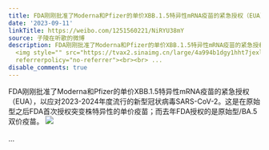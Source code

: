 ```yaml
---
title: FDA刚刚批准了Moderna和Pfizer的单价XBB.1.5特异性mRNA疫苗的紧急授权（EUA），以应对2023-2024年度流行的新型冠状病毒SARS-CoV-2。这是在原始型之后FDA首次授权...
date: '2023-09-11'
linkTitle: https://weibo.com/1251560221/NiRYU38mY
source: 子陵在听歌的微博
description: FDA刚刚批准了Moderna和Pfizer的单价XBB.1.5特异性mRNA疫苗的紧急授权（EUA），以应对2023-2024年度流行的新型冠状病毒SARS-CoV-2。这是在原始型之后FDA首次授权突变株特异性的单价疫苗；而去年FDA授权的是原始型/BA.5双价疫苗。
  <img style="" src="https://tvax2.sinaimg.cn/large/4a994b1dgy1hht7jexlxqj22ov35su0x.jpg"
  referrerpolicy="no-referrer"><br><br> ...
disable_comments: true
---
```

FDA刚刚批准了Moderna和Pfizer的单价XBB.1.5特异性mRNA疫苗的紧急授权（EUA），以应对2023-2024年度流行的新型冠状病毒SARS-CoV-2。这是在原始型之后FDA首次授权突变株特异性的单价疫苗；而去年FDA授权的是原始型/BA.5双价疫苗。 <img style="" src="https://tvax2.sinaimg.cn/large/4a994b1dgy1hht7jexlxqj22ov35su0x.jpg" referrerpolicy="no-referrer"><br><br> ...